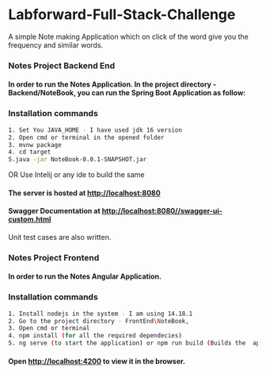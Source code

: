 # Labforward-Full-Stack-Challenge

A simple Note making Application which on click of the word give you the frequency and similar words.
### Notes Project Backend End

#### In order to run the Notes Application. In the project directory - Backend/NoteBook, you can run the Spring Boot Application as follow:
### Installation commands
```sh
1. Set You JAVA_HOME - I have used jdk 16 version
2. Open cmd or terminal in the opened folder
3. mvnw package
4. cd target
5.java -jar NoteBook-0.0.1-SNAPSHOT.jar
```
OR Use Intelij or any ide to build the same


#### The server is hosted at [http://localhost:8080](http://localhost:8080)
#### Swagger Documentation at [http://localhost:8080//swagger-ui-custom.html](http://localhost:8080//swagger-ui-custom.html)
Unit test cases are also written.



### Notes Project Frontend

#### In order to run the Notes Angular Application.
### Installation commands
```sh
1. Install nodejs in the system - I am using 14.18.1
2. Go to the project directory - FrontEnd\NoteBook,
3. Open cmd or terminal 
4. npm install (for all the required dependecies) 
5. ng serve (to start the application) or npm run build (Builds the  app for production to the `build` folder).
```

#### Open [http://localhost:4200](http://localhost:4200) to view it in the browser.



